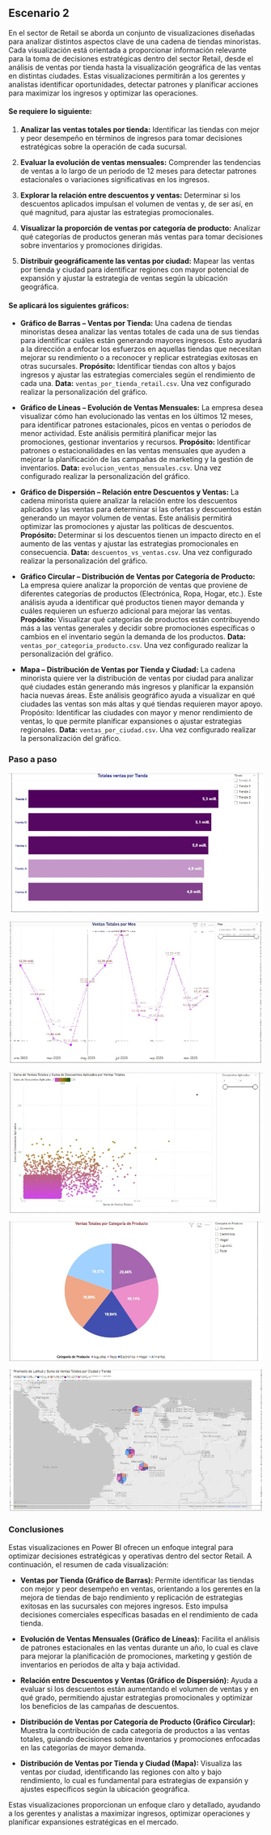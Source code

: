 ## Escenario 2

En el sector de Retail se aborda un conjunto de visualizaciones diseñadas para analizar distintos aspectos clave de una cadena de tiendas minoristas. Cada visualización está orientada a proporcionar información relevante para la toma de decisiones estratégicas dentro del sector Retail, desde el análisis de ventas por tienda hasta la visualización geográfica de las ventas en distintas ciudades. Estas visualizaciones permitirán a los gerentes y analistas identificar oportunidades, detectar patrones y planificar acciones para maximizar los ingresos y optimizar las operaciones.

#### Se requiere lo siguiente:

1. **Analizar las ventas totales por tienda:** Identificar las tiendas con mejor y peor desempeño en términos de ingresos para tomar decisiones estratégicas sobre la operación de cada sucursal.

2. **Evaluar la evolución de ventas mensuales:** Comprender las tendencias de ventas a lo largo de un periodo de 12 meses para detectar patrones estacionales o variaciones significativas en los ingresos.

3. **Explorar la relación entre descuentos y ventas:** Determinar si los descuentos aplicados impulsan el volumen de ventas y, de ser así, en qué magnitud, para ajustar las estrategias promocionales.

4. **Visualizar la proporción de ventas por categoría de producto:** Analizar qué categorías de productos generan más ventas para tomar decisiones sobre inventarios y promociones dirigidas.

5. **Distribuir geográficamente las ventas por ciudad:** Mapear las ventas por tienda y ciudad para identificar regiones con mayor potencial de expansión y ajustar la estrategia de ventas según la ubicación geográfica.

#### Se aplicará los siguientes gráficos:

- **Gráfico de Barras – Ventas por Tienda:** Una cadena de tiendas minoristas desea analizar las ventas totales de cada una de sus tiendas para identificar cuáles están generando mayores ingresos. Esto ayudará a la dirección a enfocar los esfuerzos en aquellas tiendas que necesitan mejorar su rendimiento o a reconocer y replicar estrategias exitosas en otras sucursales. **Propósito:** Identificar tiendas con altos y bajos ingresos y ajustar las estrategias comerciales según el rendimiento de cada una. **Data:** `ventas_por_tienda_retail.csv`. Una vez configurado realizar la personalización del gráfico.

- **Gráfico de Líneas – Evolución de Ventas Mensuales:** La empresa desea visualizar cómo han evolucionado las ventas en los últimos 12 meses, para identificar patrones estacionales, picos en ventas o periodos de menor actividad. Este análisis permitirá planificar mejor las promociones, gestionar inventarios y recursos. **Propósito:** Identificar patrones o estacionalidades en las ventas mensuales que ayuden a mejorar la planificación de las campañas de marketing y la gestión de inventarios. **Data:** `evolucion_ventas_mensuales.csv`. Una vez configurado realizar la personalización del gráfico.

- **Gráfico de Dispersión – Relación entre Descuentos y Ventas:** La cadena minorista quiere analizar la relación entre los descuentos aplicados y las ventas para determinar si las ofertas y descuentos están generando un mayor volumen de ventas. Este análisis permitirá optimizar las promociones y ajustar las políticas de descuentos. **Propósito:** Determinar si los descuentos tienen un impacto directo en el aumento de las ventas y ajustar las estrategias promocionales en consecuencia. **Data:** `descuentos_vs_ventas.csv`. Una vez configurado realizar la personalización del gráfico.

- **Gráfico Circular – Distribución de Ventas por Categoría de Producto:** La empresa quiere analizar la proporción de ventas que proviene de diferentes categorías de productos (Electrónica, Ropa, Hogar, etc.). Este análisis ayuda a identificar qué productos tienen mayor demanda y cuáles requieren un esfuerzo adicional para mejorar las ventas. **Propósito:** Visualizar qué categorías de productos están contribuyendo más a las ventas generales y decidir sobre promociones específicas o cambios en el inventario según la demanda de los productos. **Data:** `ventas_por_categoria_producto.csv`. Una vez configurado realizar la personalización del gráfico.

- **Mapa – Distribución de Ventas por Tienda y Ciudad:** La cadena minorista quiere ver la distribución de ventas por ciudad para analizar qué ciudades están generando más ingresos y planificar la expansión hacia nuevas áreas. Este análisis geográfico ayuda a visualizar en qué ciudades las ventas son más altas y qué tiendas requieren mayor apoyo. Propósito: Identificar las ciudades con mayor y menor rendimiento de ventas, lo que permite planificar expansiones o ajustar estrategias regionales. **Data:** `ventas_por_ciudad.csv`. Una vez configurado realizar la personalización del gráfico.

### Paso a paso


![Captura de pantalla del escenario 2 en Power BI](lab18_2-1.jpg)

![Captura de pantalla del escenario 2 en Power BI](lab18_2-2.jpg)

![Captura de pantalla del escenario 2 en Power BI](lab18_2-3.jpg)

![Captura de pantalla del escenario 2 en Power BI](lab18_2-4.jpg)

![Captura de pantalla del escenario 2 en Power BI](lab18_2-5.jpg)

### Conclusiones

Estas visualizaciones en Power BI ofrecen un enfoque integral para optimizar decisiones estratégicas y operativas dentro del sector Retail. A continuación, el resumen de cada visualización:

- **Ventas por Tienda (Gráfico de Barras):** Permite identificar las tiendas con mejor y peor desempeño en ventas, orientando a los gerentes en la mejora de tiendas de bajo rendimiento y replicación de estrategias exitosas en las sucursales con mejores ingresos. Esto impulsa decisiones comerciales específicas basadas en el rendimiento de cada tienda.

- **Evolución de Ventas Mensuales (Gráfico de Líneas):** Facilita el análisis de patrones estacionales en las ventas durante un año, lo cual es clave para mejorar la planificación de promociones, marketing y gestión de inventarios en periodos de alta y baja actividad.

- **Relación entre Descuentos y Ventas (Gráfico de Dispersión):** Ayuda a evaluar si los descuentos están aumentando el volumen de ventas y en qué grado, permitiendo ajustar estrategias promocionales y optimizar los beneficios de las campañas de descuentos.

- **Distribución de Ventas por Categoría de Producto (Gráfico Circular):** Muestra la contribución de cada categoría de productos a las ventas totales, guiando decisiones sobre inventarios y promociones enfocadas en las categorías de mayor demanda.

- **Distribución de Ventas por Tienda y Ciudad (Mapa):** Visualiza las ventas por ciudad, identificando las regiones con alto y bajo rendimiento, lo cual es fundamental para estrategias de expansión y ajustes específicos según la ubicación geográfica.

Estas visualizaciones proporcionan un enfoque claro y detallado, ayudando a los gerentes y analistas a maximizar ingresos, optimizar operaciones y planificar expansiones estratégicas en el mercado.
